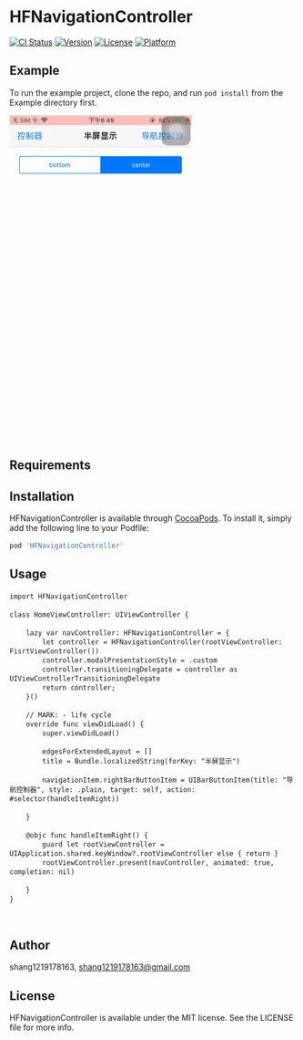 # HFNavigationController

[![CI Status](https://img.shields.io/travis/shang1219178163/HFNavigationController.svg?style=flat)](https://travis-ci.org/shang1219178163/HFNavigationController)
[![Version](https://img.shields.io/cocoapods/v/HFNavigationController.svg?style=flat)](https://cocoapods.org/pods/HFNavigationController)
[![License](https://img.shields.io/cocoapods/l/HFNavigationController.svg?style=flat)](https://cocoapods.org/pods/HFNavigationController)
[![Platform](https://img.shields.io/cocoapods/p/HFNavigationController.svg?style=flat)](https://cocoapods.org/pods/HFNavigationController)

## Example

To run the example project, clone the repo, and run `pod install` from the Example directory first.

![](https://github.com/shang1219178163/HFNavigationController/blob/master/HFNavigationController.gif?raw=true)

## Requirements

## Installation

HFNavigationController is available through [CocoaPods](https://cocoapods.org). To install
it, simply add the following line to your Podfile:

```ruby
pod 'HFNavigationController'
```

## Usage
```
import HFNavigationController

class HomeViewController: UIViewController {

    lazy var navController: HFNavigationController = {
        let controller = HFNavigationController(rootViewController: FisrtViewController())
        controller.modalPresentationStyle = .custom
        controller.transitioningDelegate = controller as UIViewControllerTransitioningDelegate
        return controller;
    }()
    
    // MARK: - life cycle
    override func viewDidLoad() {
        super.viewDidLoad()
        
        edgesForExtendedLayout = []
        title = Bundle.localizedString(forKey: "半屏显示")
        
        navigationItem.rightBarButtonItem = UIBarButtonItem(title: "导航控制器", style: .plain, target: self, action: #selector(handleItemRight))
        
    }
    
    @objc func handleItemRight() {
        guard let rootViewController = UIApplication.shared.keyWindow?.rootViewController else { return }
        rootViewController.present(navController, animated: true, completion: nil)
        
    }
}



```

## Author

shang1219178163, shang1219178163@gmail.com

## License

HFNavigationController is available under the MIT license. See the LICENSE file for more info.
